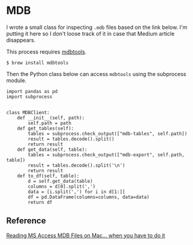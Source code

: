 # MDB

I wrote a small class for inspecting `.mdb` files based on the link below. I'm
putting it here so I don't loose track of it in case that Medium article 
disappears.

This process requires [mdbtools](https://github.com/mdbtools/mdbtools).

```
$ brew install mdbtools
```

Then the Python class below can access `mdbtools` using the subprocess module.

```
import pandas as pd
import subprocess


class MDBClient:
    def __init__(self, path):
        self.path = path
    def get_tables(self):
        tables = subprocess.check_output(["mdb-tables", self.path])
        result = tables.decode().split()
        return result
    def get_data(self, table):
        tables = subprocess.check_output(["mdb-export", self.path, table])
        result = tables.decode().split('\n')
        return result
    def to_df(self, table):
        d = self.get_data(table)
        columns = d[0].split(',')
        data = [i.split(',') for i in d[1:]]
        df = pd.DataFrame(columns=columns, data=data)
        return df
```

## Reference

[Reading MS Access MDB Files on Mac… when you have to do it](https://wenyu-z.medium.com/reading-ms-access-mdb-files-on-mac-969a176baa7ahttps://wenyu-z.medium.com/reading-ms-access-mdb-files-on-mac-969a176baa7a)